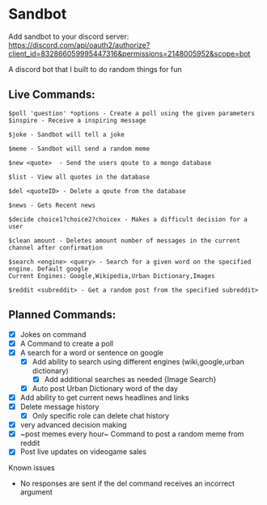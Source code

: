 # Sandbot

Add sandbot to your discord server: https://discord.com/api/oauth2/authorize?client_id=832866059995447316&permissions=2148005952&scope=bot

A discord bot that I built to do random things for fun

## Live Commands:
```
$poll 'question' *options - Create a poll using the given parameters
$inspire - Receive a inspiring message

$joke - Sandbot will tell a joke    

$meme - Sandbot will send a random meme

$new <quote>  - Send the users qoute to a mongo database
    
$list - View all quotes in the database 
    
$del <quoteID> - Delete a qoute from the database 

$news - Gets Recent news

$decide choice1?choice2?choicex - Makes a difficult decision for a user

$clean amount - Deletes amount number of messages in the current channel after confirmation  

$search <engine> <query> - Search for a given word on the specified engine. Default google
Current Engines: Google,Wikipedia,Urban Dictionary,Images

$reddit <subreddit> - Get a random post from the specified subreddit>

```

  
  ## Planned Commands: 
  
- [X] Jokes on command
- [X] A Command to create a poll
- [X] A search for a word or sentence on google
  - [X] Add ability to search using different engines (wiki,google,urban dictionary)
    - [X] Add additional searches as needed {Image Search}
  - [X] Auto post Urban Dictionary word of the day
- [X] Add ability to get current news headlines and links 
- [X] Delete message history
  - [X] Only specific role can delete chat history
- [X] very advanced decision making
- [X] ~post memes every hour~ Command to post a random meme from reddit
- [X] Post live updates on videogame sales 

Known issues

- No responses are sent if the del command receives an incorrect argument
